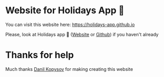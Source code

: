 # Website for Holidays App 🍭

You can visit this website here: https://holidays-app.github.io

Please, look at Holidays app 🎁 ([Website](https://holidays-app.github.io/) or [Github](https://Holidays-App/Holidays-App/)) if you haven't already

# Thanks for help

Much thanks [Danil Kopysov](https://github.com/adnjoj) for making creating this website
